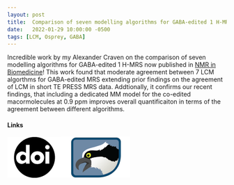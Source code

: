 ```yaml
---
layout: post
title:  Comparison of seven modelling algorithms for GABA-edited 1 H-MRS
date:   2022-01-29 10:00:00 -0500
tags: [LCM, Osprey, GABA]
---
```


Incredible work by my Alexander Craven on the comparison of seven modelling algorithms for GABA-edited 1 H-MRS now published in [NMR in Biomedicine](https://doi.org/10.1002/nbm.4702)! This work found that moderate agreement between 7 LCM algorthms for GABA-edited MRS extending prior findings on the agreement of LCM in short TE PRESS MRS data. Addtionally, it confirms our recent findings, that including a dedicated MM model for the co-edited macormolecules at 0.9 ppm improves overall quantificaiton in terms of the agreement between different algorithms.

#### Links
[![Preprint](/assets/img/doi.png)](https://doi.org/10.1002/nbm.4702)[![Analysis](/assets/img/Osprey.png)](https://github.com/schorschinho/osprey)
